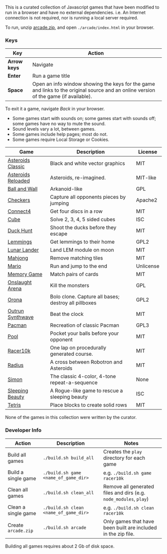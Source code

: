This is a curated collection of Javascript games that have been modified to run in a browser and have no external dependencies. i.e. An Internet connection is not required, nor is running a local server required.

To run, unzip [arcade.zip](../../raw/master/arcade.zip), and open `./arcade/index.html` in your browser.

### Keys
 Key   |  Action
-------|--------------
__Arrow keys__ | Navigate  
__Enter__      | Run a game title  
__Space__      | Open an info window showing the keys for the game and links to the original source and an online version of the game (if available).

To exit it a game, navigate _Back_ in your browser.

 * Some games start with sounds on; some games start with sounds off; some games have no way to mute the sound.
 * Sound levels vary a lot, between games.
 * Some games include help pages; most do not.
 * Some games require Local Storage or Cookies.


  Game |  Description | License
-------|--------------|---------
[Asteroids Classic](https://github.com/dmcinnes/HTML5-Asteroids)| Black and white vector graphics | MIT
[Asteroids Reloaded](https://github.com/kevinroast/Asteroids-Reloaded) | Asteroids, re-imagined. | MIT-like
[Ball and Wall](https://github.com/budnix/ball-and-wall)        | Arkanoid-like | GPL
[Checkers](https://github.com/kschuetz/checkers)                | Capture all opponents pieces by jumping | Apache2
[Connect4](https://github.com/kenrick95/c4)                     | Get four discs in a row | MIT
[Cube](https://github.com/bsehovac/the-cube)                    | Solve 2, 3, 4, 5 sided cubes | ISC
[Duck Hunt](https://github.com/MattSurabian/DuckHunt-JS)        | Shoot the ducks before they escape | MIT
[Lemmings](https://github.com/radare/fxos-app-lemmings)         | Get lemmings to their home | GPL2
[Lunar Lander](https://github.com/sebleedelisle/apollolander)   | Land LEM module on moon | MIT
[Mahjong](https://github.com/ffalt/mah)                         | Remove matching tiles | MIT
[Mario](https://github.com/robertkleffner/mariohtml5)           | Run and jump to the end | Unlicense
[Memory Game](https://github.com/mmenavas/memory-game)          | Match pairs of cards | MIT
[Onslaught Arena](https://github.com/lostdecade/onslaught_arena)| Kill the monsters | GPL
[Orona](https://github.com/stephank/orona)                      | Bolo clone. Capture all bases; destroy all pillboxes | GPL2
[Outrun Synthwave](https://github.com/lrq3000/javascript-racer) | Beat the clock | MIT
[Pacman](https://github.com/shaunlebron/pacman)                 | Recreation of classic Pacman | GPL3
[Pool](https://github.com/henshmi/Classic-Pool-Game)            | Pocket your balls before your opponent | MIT
[Racer10k](https://github.com/onaluf/RacerJS)                   | One lap on procedurally generated course.  | MIT
[Radius](https://github.com/jackrugile/radius-raid-js13k)       | A cross between Robotron and Asteroids | MIT
[Simon](https://github.com/Kuljeet-123/Simon-Game)              | The classic 4-color, 4-tone repeat-a-sequence | None
[Sleeping Beauty](https://github.com/ondras/sleeping-beauty)    | A Rogue-like game to rescue a sleeping beauty | ISC
[Tetris](https://github.com/mimshwright/mimstris)               | Place blocks to create solid rows | MIT

None of the games in this collection were written by the curator.

### Developer Info

Action |  Description | Notes
-------|--------------|---------
Build all games     | `./build.sh build_all`                | Creates the `play` directory for each game
Build a single game | `./build.sh game <name_of_game_dir>` | e.g. `./build.sh game racer10k`
Clean all games     | `./build.sh clean_all`                | Remove all generated files and dirs (e.g. `node_modules`, `play`)
Clean a single game | `./build.sh clean <name_of_game_dir>` | e.g. `./build.sh clean racer10k`
Create `arcade.zip` |`./build.sh arcade`                    | Only games that have been built are included in the zip file.

Building all games requires about 2 Gb of disk space.
